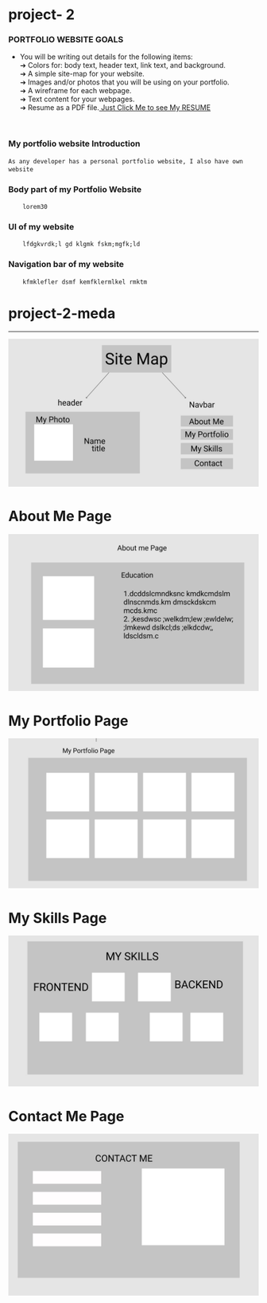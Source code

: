 

# project- 2

### PORTFOLIO WEBSITE GOALS

* You will be writing out details for the following items:<br>
➔ Colors for: body text, header text, link text, and background.<br>
➔ A simple site-map for your website.<br>
➔ Images and/or photos that you will be using on your portfolio.<br>
➔ A wireframe for each webpage.<br>
➔ Text content for your webpages.<br>
➔ Resume as a PDF file.<a href="./resume_linkedin (1).pdf" > Just Click Me to see My RESUME </a>


<br>


### My portfolio website Introduction

    As any developer has a personal portfolio website, I also have own website 
    
    
    
    
 ### Body part of my Portfolio Website
        lorem30

### UI of my website

        lfdgkvrdk;l gd klgmk fskm;mgfk;ld
        
### Navigation bar of my website 

        kfmklefler dsmf kemfklermlkel rmktm









# project-2-meda

<hr>
<img src="./sitemap.jpg" />


# About Me Page


<img src="./about.jpg" />


# My Portfolio Page

<img src="./port.jpg" />

# My Skills Page 

<img src="./skill.jpg" />


# Contact Me Page

<img src="./contact.jpg" />
